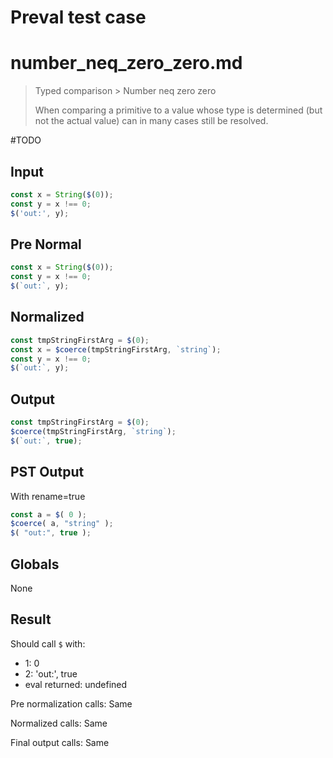 # Preval test case

# number_neq_zero_zero.md

> Typed comparison > Number neq zero zero
>
> When comparing a primitive to a value whose type is determined (but not the actual value) can in many cases still be resolved.

#TODO

## Input

`````js filename=intro
const x = String($(0));
const y = x !== 0;
$('out:', y);
`````

## Pre Normal


`````js filename=intro
const x = String($(0));
const y = x !== 0;
$(`out:`, y);
`````

## Normalized


`````js filename=intro
const tmpStringFirstArg = $(0);
const x = $coerce(tmpStringFirstArg, `string`);
const y = x !== 0;
$(`out:`, y);
`````

## Output


`````js filename=intro
const tmpStringFirstArg = $(0);
$coerce(tmpStringFirstArg, `string`);
$(`out:`, true);
`````

## PST Output

With rename=true

`````js filename=intro
const a = $( 0 );
$coerce( a, "string" );
$( "out:", true );
`````

## Globals

None

## Result

Should call `$` with:
 - 1: 0
 - 2: 'out:', true
 - eval returned: undefined

Pre normalization calls: Same

Normalized calls: Same

Final output calls: Same
